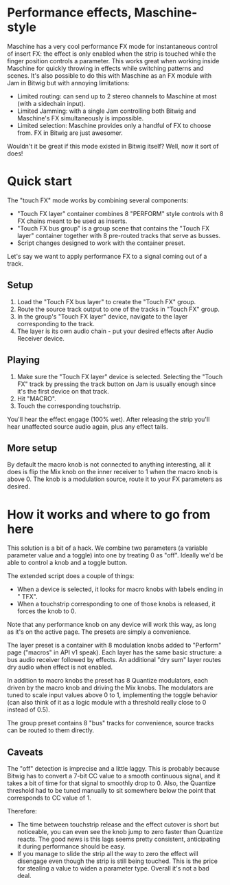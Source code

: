 # Performance effects, Maschine-style

Maschine has a very cool performance FX mode for instantaneous control of insert FX: the effect is only enabled when the strip is touched while the finger position controls a parameter. This works great when working inside Maschine for quickly throwing in effects while switching patterns and scenes.
It's also possible to do this with Maschine as an FX module with Jam
in Bitwig but with annoying limitations:

* Limited routing: can send up to 2 stereo channels to Maschine at most (with a sidechain input).
* Limited Jamming: with a single Jam controlling both Bitwig and Maschine's FX simultaneously is impossible.
* Limited selection: Maschine provides only a handful of FX to choose from. FX in Bitwig are just awesomer.

Wouldn't it be great if this mode existed in Bitwig itself? Well, now it sort of does!

# Quick start

The "touch FX" mode works by combining several components:

* "Touch FX layer" container combines 8 "PERFORM" style controls with 8 FX chains meant to be used as inserts.
* "Touch FX bus group" is a group scene that contains the "Touch FX layer" container together with 8 pre-routed tracks that serve as busses.
* Script changes designed to work with the container preset.

Let's say we want to apply performance FX to a signal coming out of a track.

## Setup

1. Load the "Touch FX bus layer" to create the "Touch FX" group.
2. Route the source track output to one of the tracks in "Touch FX" group.
3. In the group's "Touch FX layer" device, navigate to the layer corresponding to the track.
4. The layer is its own audio chain - put your desired effects after Audio Receiver device.

## Playing

1. Make sure the "Touch FX layer" device is selected. Selecting the "Touch FX" track by pressing the track button on Jam is usually enough since it's the first device on that track.
2. Hit "MACRO".
3. Touch the corresponding touchstrip.

You'll hear the effect engage (100% wet). After releasing the strip you'll hear unaffected source audio again, plus any effect tails.

## More setup

By default the macro knob is not connected to anything interesting, all it does is flip the Mix knob on the inner receiver to 1 when the macro knob is above 0. The knob is a modulation source, route it to your FX parameters as desired.

# How it works and where to go from here

This solution is a bit of a hack. We combine two parameters (a variable parameter value and a toggle) into one by treating 0 as "off". Ideally we'd be able to control a knob and a toggle button.

The extended script does a couple of things:

* When a device is selected, it looks for macro knobs with labels ending in " TFX". 
* When a touchstrip corresponding to one of those knobs is released, it forces the knob to 0.

Note that any performance knob on any device will work this way, as long as it's on the active page. The presets are simply a convenience.

The layer preset is a container with 8 modulation knobs added to "Perform" page ("macros" in API v1 speak). Each layer has the same basic structure: a bus audio receiver followed by effects. An additional "dry sum" layer routes dry audio when effect is not enabled.

In addition to macro knobs the preset has 8 Quantize modulators, each driven by the macro knob and driving the Mix knobs. The modulators are tuned to scale input values above 0 to 1, implementing the toggle behavior (can also think of it as a logic module with a threshold really close to 0 instead of 0.5).

The group preset contains 8 "bus" tracks for convenience, source tracks can be routed to them directly.

## Caveats

The "off" detection is imprecise and a little laggy. This is probably because Bitwig has to convert a 7-bit CC value to a smooth continuous signal, and it takes a bit of time for that signal to smoothly drop to 0. Also, the Quantize threshold had to be tuned manually to sit somewhere below the point that corresponds to CC value of 1.

Therefore:

* The time between touchstrip release and the effect cutover is short but noticeable, you can even see the knob jump to zero faster than Quantize reacts. The good news is this lags seems pretty consistent, anticipating it during performance should be easy.
* If you manage to slide the strip all the way to zero the effect will disengage even though the strip is still being touched. This is the price for stealing a value to widen a parameter type. Overall it's not a bad deal.